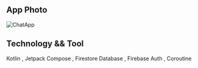 ## App Photo

![ChatApp](https://github.com/zeynalnicat/ChatApp/assets/65115194/d9639f2c-d979-4562-9842-1ee22872ccca)

## Technology && Tool
Kotlin , Jetpack Compose , Firestore Database , Firebase Auth , Coroutine
